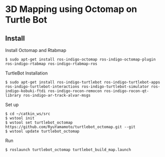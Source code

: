 # 3D Mapping using Octomap on Turtle Bot

Install
-----

Install Octomap and Rtabmap  
```
$ sudo apt-get install ros-indigo-octomap ros-indigo-octomap-plugin ros-indigo-rtabmap ros-indigo-rtabmap-ros
```

TurtleBot Installation  
```
$ sudo apt-get install ros-indigo-turtlebot ros-indigo-turtlebot-apps ros-indigo-turtlebot-interactions ros-indigo-turtlebot-simulator ros-indigo-kobuki-ftdi ros-indigo-rocon-remocon ros-indigo-rocon-qt-library ros-indigo-ar-track-alvar-msgs
```

Set up 
```
$ cd ~/catkin_ws/src
$ wstool init
$ wstool set turtlebot_octomap https://github.com/RyuYamamoto/turtlebot_octomap.git --git
$ wstool update turtlebot_octomap
```

Run
```
$ roslaunch turtlebot_octomap turtlebot_build_map.launch
```
